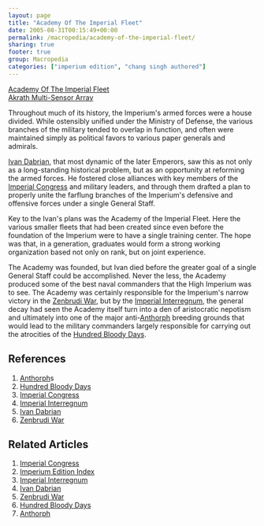 ```yaml
---
layout: page
title: "Academy Of The Imperial Fleet"
date: 2005-08-31T00:15:49+00:00
permalink: /macropedia/academy-of-the-imperial-fleet/
sharing: true
footer: true
group: Macropedia
categories: ["imperium edition", "chang singh authored"]
---
```


<div class='row'>
	<div class='col-md-4'><a href='/'></a></div>
	<div class='col-md-4'><a href='/macropedia/academy-of-the-imperial-fleet'>Academy Of The Imperial Fleet</a></div>
	<div class='col-md-4'><a href='/macropedia/akrath-multi-sensor-array'>Akrath Multi-Sensor Array</a></div>
</div>


Throughout much of its history, the Imperium's armed forces were a house divided.  While ostensibly unified under the Ministry of Defense, the various branches of the military tended to overlap in function, and often were maintained simply as political favors to various paper generals and admirals.

[Ivan Dabrian](/macropedia/ivan-dabrian), that most dynamic of the later Emperors, saw this as not only as a long-standing historical problem, but as an opportunity at reforming the armed forces.  He fostered close alliances with key members of the [Imperial Congress](/macropedia/imperial-congress) and military leaders, and through them drafted a plan to properly unite the farflung branches of the Imperium's defensive and offensive forces under a single General Staff.

Key to the Ivan's plans was the Academy of the Imperial Fleet.  Here the various smaller fleets that had been created since even before the foundation of the Imperium were to have a single training center.  The hope was that, in a generation, graduates would form a strong working organization based not only on rank, but on joint experience.

The Academy was founded, but Ivan died before the greater goal of a single General Staff could be accomplished.  Never the less, the Academy produced some of the best naval commanders that the High Imperium was to see.  The Academy was certainly responsible for the Imperium's narrow victory in the [Zenbrudi War](/macropedia/zenbrudi-war), but by the [Imperial Interregnum](/macropedia/imperial-interregnum), the general decay had seen the Academy itself turn into a den of aristocratic nepotism and ultimately into one of the major anti-[Anthorph](/macropedia/anthorph) breeding grounds that would lead to the military commanders largely responsible for carrying out the atrocities of the [Hundred Bloody Days](/macropedia/hundred-bloody-days).

## References
1. [Anthorph](/macropedia/anthorph)s
1. [Hundred Bloody Days](/macropedia/hundred-bloody-days)
1. [Imperial Congress](/macropedia/imperial-congress)
1. [Imperial Interregnum](/macropedia/imperial-interregnum)
1. [Ivan Dabrian](/macropedia/ivan-dabrian)
1. [Zenbrudi War](/macropedia/zenbrudi-war)

## Related Articles

1. [Imperial Congress](/macropedia/imperial-congress)
2. [Imperium Edition Index](/macropedia/imperium-edition-index)
3. [Imperial Interregnum](/macropedia/imperial-interregnum)
4. [Ivan Dabrian](/macropedia/ivan-dabrian)
5. [Zenbrudi War](/macropedia/zenbrudi-war)
6. [Hundred Bloody Days](/macropedia/hundred-bloody-days)
7. [Anthorph](/macropedia/anthorph)


 

